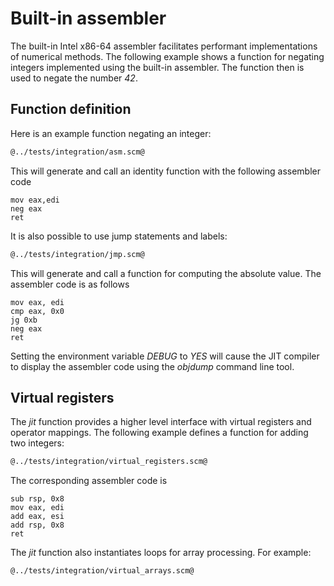 # Built-in assembler

The built-in Intel x86-64 assembler facilitates performant implementations of numerical methods.
The following example shows a function for negating integers implemented using the built-in assembler.
The function then is used to negate the number *42*.

## Function definition

Here is an example function negating an integer:

```Scheme
@../tests/integration/asm.scm@
```

This will generate and call an identity function with the following assembler code

```Assembler
mov eax,edi
neg eax
ret
```

It is also possible to use jump statements and labels:

```Scheme
@../tests/integration/jmp.scm@
```

This will generate and call a function for computing the absolute value. The assembler code is as follows

```Assembler
mov eax, edi
cmp eax, 0x0
jg 0xb
neg eax
ret
```

Setting the environment variable *DEBUG* to *YES* will cause the JIT compiler to display the assembler code using the *objdump* command line tool.

## Virtual registers

The *jit* function provides a higher level interface with virtual registers and operator mappings.
The following example defines a function for adding two integers:

```Scheme
@../tests/integration/virtual_registers.scm@
```

The corresponding assembler code is

```Assembler
sub rsp, 0x8
mov eax, edi
add eax, esi
add rsp, 0x8
ret
```

The *jit* function also instantiates loops for array processing. For example:

```Scheme
@../tests/integration/virtual_arrays.scm@
```
